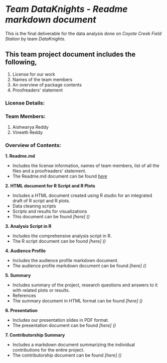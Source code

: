 # **_Team DataKnights - Readme markdown document_**
This is the final deliverable for the data analysis done on _Coyote Creek Field Station_ by team _DataKnights_. 

## **This team project document includes the following,**
1. License for our work
2. Names of the team members
3. An overview of package contents
4. Proofreaders' statement

### **License Details:**

### **Team Members:**
1. Aishwarya Reddy
2. Vineeth Reddy

### **Overview of Contents:**
**1. Readme.md**
* Includes the license information, names of team members, list of all the files and a proofreaders' statement.  
* The Readme.md document can be found _[here](https://github.com/vineethreddyramasa/DataKnights/blob/master/Deliverables/Git%20Repository%20Package/README.md)_

**2. HTML document for R Script and R Plots**
* Includes a HTML document created using R studio for an integrated draft of R script and R plots.
* Data cleaning scripts 
* Scripts and results for visualizations
* This document can be found _[here] ()_

**3. Analysis Script in R**
* Includes the comprehensive analysis script in R.
* The R script document can be found _[here] ()_

**4. Audience Profile**
* Includes the audience profile markdown document.
* The audience profile markdown document can be found _[here] ()_

**5. Summary**
* Includes summary of the project, research questions and answers to it with related plots or results. 
* References 
* The summary document in HTML format can be found _[here] ()_

**6. Presentation** 
* Includes our presentation slides in PDF format.
* The presentation document can be found _[here] ()_

**7. Contributorship Summary** 
* Includes a markdown document summarizing the individual contributions for the entire project.
* The contributorship document can be found _[here] ()_
